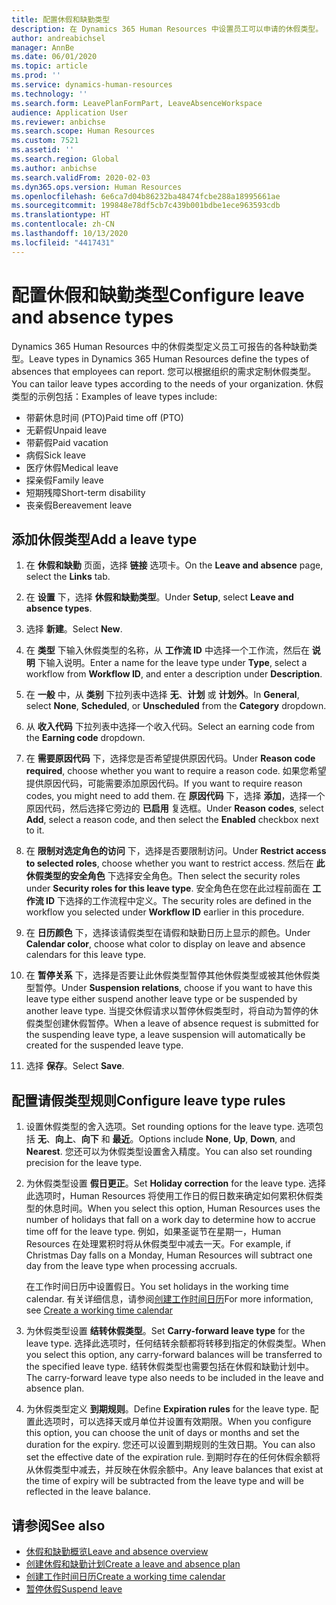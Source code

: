 ```yaml
---
title: 配置休假和缺勤类型
description: 在 Dynamics 365 Human Resources 中设置员工可以申请的休假类型。
author: andreabichsel
manager: AnnBe
ms.date: 06/01/2020
ms.topic: article
ms.prod: ''
ms.service: dynamics-human-resources
ms.technology: ''
ms.search.form: LeavePlanFormPart, LeaveAbsenceWorkspace
audience: Application User
ms.reviewer: anbichse
ms.search.scope: Human Resources
ms.custom: 7521
ms.assetid: ''
ms.search.region: Global
ms.author: anbichse
ms.search.validFrom: 2020-02-03
ms.dyn365.ops.version: Human Resources
ms.openlocfilehash: 6e6ca7d04b86232ba48474fcbe288a18995661ae
ms.sourcegitcommit: 199848e78df5cb7c439b001bdbe1ece963593cdb
ms.translationtype: HT
ms.contentlocale: zh-CN
ms.lasthandoff: 10/13/2020
ms.locfileid: "4417431"
---
```

# <a name="configure-leave-and-absence-types"></a><span data-ttu-id="b3f84-103">配置休假和缺勤类型</span><span class="sxs-lookup"><span data-stu-id="b3f84-103">Configure leave and absence types</span></span>

<span data-ttu-id="b3f84-104">Dynamics 365 Human Resources 中的休假类型定义员工可报告的各种缺勤类型。</span><span class="sxs-lookup"><span data-stu-id="b3f84-104">Leave types in Dynamics 365 Human Resources define the types of absences that employees can report.</span></span> <span data-ttu-id="b3f84-105">您可以根据组织的需求定制休假类型。</span><span class="sxs-lookup"><span data-stu-id="b3f84-105">You can tailor leave types according to the needs of your organization.</span></span> <span data-ttu-id="b3f84-106">休假类型的示例包括：</span><span class="sxs-lookup"><span data-stu-id="b3f84-106">Examples of leave types include:</span></span>

- <span data-ttu-id="b3f84-107">带薪休息时间 (PTO)</span><span class="sxs-lookup"><span data-stu-id="b3f84-107">Paid time off (PTO)</span></span>
- <span data-ttu-id="b3f84-108">无薪假</span><span class="sxs-lookup"><span data-stu-id="b3f84-108">Unpaid leave</span></span>
- <span data-ttu-id="b3f84-109">带薪假</span><span class="sxs-lookup"><span data-stu-id="b3f84-109">Paid vacation</span></span>
- <span data-ttu-id="b3f84-110">病假</span><span class="sxs-lookup"><span data-stu-id="b3f84-110">Sick leave</span></span>
- <span data-ttu-id="b3f84-111">医疗休假</span><span class="sxs-lookup"><span data-stu-id="b3f84-111">Medical leave</span></span>
- <span data-ttu-id="b3f84-112">探亲假</span><span class="sxs-lookup"><span data-stu-id="b3f84-112">Family leave</span></span>
- <span data-ttu-id="b3f84-113">短期残障</span><span class="sxs-lookup"><span data-stu-id="b3f84-113">Short-term disability</span></span>
- <span data-ttu-id="b3f84-114">丧亲假</span><span class="sxs-lookup"><span data-stu-id="b3f84-114">Bereavement leave</span></span>

## <a name="add-a-leave-type"></a><span data-ttu-id="b3f84-115">添加休假类型</span><span class="sxs-lookup"><span data-stu-id="b3f84-115">Add a leave type</span></span>

1. <span data-ttu-id="b3f84-116">在 **休假和缺勤** 页面，选择 **链接** 选项卡。</span><span class="sxs-lookup"><span data-stu-id="b3f84-116">On the **Leave and absence** page, select the **Links** tab.</span></span>

2. <span data-ttu-id="b3f84-117">在 **设置** 下，选择 **休假和缺勤类型**。</span><span class="sxs-lookup"><span data-stu-id="b3f84-117">Under **Setup**, select **Leave and absence types**.</span></span>

3. <span data-ttu-id="b3f84-118">选择 **新建**。</span><span class="sxs-lookup"><span data-stu-id="b3f84-118">Select **New**.</span></span>

4. <span data-ttu-id="b3f84-119">在 **类型** 下输入休假类型的名称，从 **工作流 ID** 中选择一个工作流，然后在 **说明** 下输入说明。</span><span class="sxs-lookup"><span data-stu-id="b3f84-119">Enter a name for the leave type under **Type**, select a workflow from **Workflow ID**, and enter a description under **Description**.</span></span>

5. <span data-ttu-id="b3f84-120">在 **一般** 中，从 **类别** 下拉列表中选择 **无**、**计划** 或 **计划外**。</span><span class="sxs-lookup"><span data-stu-id="b3f84-120">In **General**, select **None**, **Scheduled**, or **Unscheduled** from the **Category** dropdown.</span></span>

6. <span data-ttu-id="b3f84-121">从 **收入代码** 下拉列表中选择一个收入代码。</span><span class="sxs-lookup"><span data-stu-id="b3f84-121">Select an earning code from the **Earning code** dropdown.</span></span>

7. <span data-ttu-id="b3f84-122">在 **需要原因代码** 下，选择您是否希望提供原因代码。</span><span class="sxs-lookup"><span data-stu-id="b3f84-122">Under **Reason code required**, choose whether you want to require a reason code.</span></span> <span data-ttu-id="b3f84-123">如果您希望提供原因代码，可能需要添加原因代码。</span><span class="sxs-lookup"><span data-stu-id="b3f84-123">If you want to require reason codes, you might need to add them.</span></span> <span data-ttu-id="b3f84-124">在 **原因代码** 下，选择 **添加**，选择一个原因代码，然后选择它旁边的 **已启用** 复选框。</span><span class="sxs-lookup"><span data-stu-id="b3f84-124">Under **Reason codes**, select **Add**, select a reason code, and then select the **Enabled** checkbox next to it.</span></span>

8. <span data-ttu-id="b3f84-125">在 **限制对选定角色的访问** 下，选择是否要限制访问。</span><span class="sxs-lookup"><span data-stu-id="b3f84-125">Under **Restrict access to selected roles**, choose whether you want to restrict access.</span></span> <span data-ttu-id="b3f84-126">然后在 **此休假类型的安全角色** 下选择安全角色。</span><span class="sxs-lookup"><span data-stu-id="b3f84-126">Then select the security roles under **Security roles for this leave type**.</span></span> <span data-ttu-id="b3f84-127">安全角色在您在此过程前面在 **工作流 ID** 下选择的工作流程中定义。</span><span class="sxs-lookup"><span data-stu-id="b3f84-127">The security roles are defined in the workflow you selected under **Workflow ID** earlier in this procedure.</span></span>

9. <span data-ttu-id="b3f84-128">在 **日历颜色** 下，选择该请假类型在请假和缺勤日历上显示的颜色。</span><span class="sxs-lookup"><span data-stu-id="b3f84-128">Under **Calendar color**, choose what color to display on leave and absence calendars for this leave type.</span></span> 

10. <span data-ttu-id="b3f84-129">在 **暂停关系** 下，选择是否要让此休假类型暂停其他休假类型或被其他休假类型暂停。</span><span class="sxs-lookup"><span data-stu-id="b3f84-129">Under **Suspension relations**, choose if you want to have this leave type either suspend another leave type or be suspended by another leave type.</span></span> <span data-ttu-id="b3f84-130">当提交休假请求以暂停休假类型时，将自动为暂停的休假类型创建休假暂停。</span><span class="sxs-lookup"><span data-stu-id="b3f84-130">When a leave of absence request is submitted for the suspending leave type, a leave suspension will automatically be created for the suspended leave type.</span></span> 

10. <span data-ttu-id="b3f84-131">选择 **保存**。</span><span class="sxs-lookup"><span data-stu-id="b3f84-131">Select **Save**.</span></span>

## <a name="configure-leave-type-rules"></a><span data-ttu-id="b3f84-132">配置请假类型规则</span><span class="sxs-lookup"><span data-stu-id="b3f84-132">Configure leave type rules</span></span>

1. <span data-ttu-id="b3f84-133">设置休假类型的舍入选项。</span><span class="sxs-lookup"><span data-stu-id="b3f84-133">Set rounding options for the leave type.</span></span> <span data-ttu-id="b3f84-134">选项包括 **无**、**向上**、**向下** 和 **最近**。</span><span class="sxs-lookup"><span data-stu-id="b3f84-134">Options include **None**, **Up**, **Down**, and **Nearest**.</span></span> <span data-ttu-id="b3f84-135">您还可以为休假类型设置舍入精度。</span><span class="sxs-lookup"><span data-stu-id="b3f84-135">You can also set rounding precision for the leave type.</span></span>

2. <span data-ttu-id="b3f84-136">为休假类型设置 **假日更正**。</span><span class="sxs-lookup"><span data-stu-id="b3f84-136">Set **Holiday correction** for the leave type.</span></span> <span data-ttu-id="b3f84-137">选择此选项时，Human Resources 将使用工作日的假日数来确定如何累积休假类型的休息时间。</span><span class="sxs-lookup"><span data-stu-id="b3f84-137">When you select this option, Human Resources uses the number of holidays that fall on a work day to determine how to accrue time off for the leave type.</span></span> <span data-ttu-id="b3f84-138">例如，如果圣诞节在星期一，Human Resources 在处理累积时将从休假类型中减去一天。</span><span class="sxs-lookup"><span data-stu-id="b3f84-138">For example, if Christmas Day falls on a Monday, Human Resources will subtract one day from the leave type when processing accruals.</span></span>

   <span data-ttu-id="b3f84-139">在工作时间日历中设置假日。</span><span class="sxs-lookup"><span data-stu-id="b3f84-139">You set holidays in the working time calendar.</span></span> <span data-ttu-id="b3f84-140">有关详细信息，请参阅[创建工作时间日历](hr-leave-and-absence-working-time-calendar.md)</span><span class="sxs-lookup"><span data-stu-id="b3f84-140">For more information, see [Create a working time calendar](hr-leave-and-absence-working-time-calendar.md)</span></span>
   
 3. <span data-ttu-id="b3f84-141">为休假类型设置 **结转休假类型**。</span><span class="sxs-lookup"><span data-stu-id="b3f84-141">Set **Carry-forward leave type** for the leave type.</span></span> <span data-ttu-id="b3f84-142">选择此选项时，任何结转余额都将转移到指定的休假类型。</span><span class="sxs-lookup"><span data-stu-id="b3f84-142">When you select this option, any carry-forward balances will be transferred to the specified leave type.</span></span> <span data-ttu-id="b3f84-143">结转休假类型也需要包括在休假和缺勤计划中。</span><span class="sxs-lookup"><span data-stu-id="b3f84-143">The carry-forward leave type also needs to be included in the leave and absence plan.</span></span> 
 
 4. <span data-ttu-id="b3f84-144">为休假类型定义 **到期规则**。</span><span class="sxs-lookup"><span data-stu-id="b3f84-144">Define **Expiration rules** for the leave type.</span></span> <span data-ttu-id="b3f84-145">配置此选项时，可以选择天或月单位并设置有效期限。</span><span class="sxs-lookup"><span data-stu-id="b3f84-145">When you configure this option, you can choose the unit of days or months and set the duration for the expiry.</span></span> <span data-ttu-id="b3f84-146">您还可以设置到期规则的生效日期。</span><span class="sxs-lookup"><span data-stu-id="b3f84-146">You can also set the effective date of the expiration rule.</span></span> <span data-ttu-id="b3f84-147">到期时存在的任何休假余额将从休假类型中减去，并反映在休假余额中。</span><span class="sxs-lookup"><span data-stu-id="b3f84-147">Any leave balances that exist at the time of expiry will be subtracted from the leave type and will be reflected in the leave balance.</span></span> 
 
 
## <a name="see-also"></a><span data-ttu-id="b3f84-148">请参阅</span><span class="sxs-lookup"><span data-stu-id="b3f84-148">See also</span></span>

- [<span data-ttu-id="b3f84-149">休假和缺勤概览</span><span class="sxs-lookup"><span data-stu-id="b3f84-149">Leave and absence overview</span></span>](hr-leave-and-absence-overview.md)
- [<span data-ttu-id="b3f84-150">创建休假和缺勤计划</span><span class="sxs-lookup"><span data-stu-id="b3f84-150">Create a leave and absence plan</span></span>](hr-leave-and-absence-plans.md)
- [<span data-ttu-id="b3f84-151">创建工作时间日历</span><span class="sxs-lookup"><span data-stu-id="b3f84-151">Create a working time calendar</span></span>](hr-leave-and-absence-working-time-calendar.md)
- [<span data-ttu-id="b3f84-152">暂停休假</span><span class="sxs-lookup"><span data-stu-id="b3f84-152">Suspend leave</span></span>](hr-leave-and-absence-suspend-leave.md)

